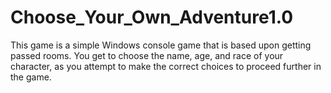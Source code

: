 # Choose_Your_Own_Adventure1.0
This game is a simple Windows console game that is based upon getting passed rooms. You get to choose the name, age, and race of your character, as you attempt to make the correct choices to proceed further in the game.
